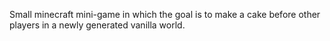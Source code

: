 Small minecraft mini-game in which the goal is to make a cake before other players in a newly generated vanilla world.
